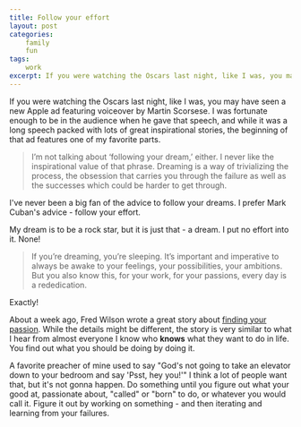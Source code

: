 ```yaml
---
title: Follow your effort
layout: post
categories:
    family
    fun
tags:
    work
excerpt: If you were watching the Oscars last night, like I was, you may have seen a new Apple ad featuring voiceover by Martin Scorsese. I was fortunate enough to be in the audience when he gave that speech, and while it was a long speech packed with lots of great inspirational stories, the beginning of that ad features one of my favorite parts.
---
```

If you were watching the Oscars last night, like I was, you may have seen a new Apple ad featuring voiceover by Martin Scorsese. I was fortunate enough to be in the audience when he gave that speech, and while it was a long speech packed with lots of great inspirational stories, the beginning of that ad features one of my favorite parts.

>I’m not talking about ‘following your dream,’ either. I never like the inspirational value of that phrase. Dreaming is a way of trivializing the process, the obsession that carries you through the failure as well as the successes which could be harder to get through.

I've never been a big fan of the advice to follow your dreams. I prefer Mark Cuban's advice - follow your effort.

My dream is to be a rock star, but it is just that - a dream. I put no effort into it. None!

>If you’re dreaming, you’re sleeping. It’s important and imperative to always be awake to your feelings, your possibilities, your ambitions. But you also know this, for your work, for your passions, every day is a rededication.

Exactly!

About a week ago, Fred Wilson wrote a great story about <a href="http://avc.com/2015/02/finding-your-passion/">finding your passion</a>. While the details might be different, the story is very similar to what I hear from almost everyone I know who **knows** what they want to do in life. You find out what you should be doing by doing it. 

A favorite preacher of mine used to say "God's not going to take an elevator down to your bedroom and say 'Psst, hey you!'" I think a lot of people want that, but it's not gonna happen. Do something until you figure out what your good at, passionate about, "called" or "born" to do, or whatever you would call it. Figure it out by working on something - and then iterating and learning from your failures.

